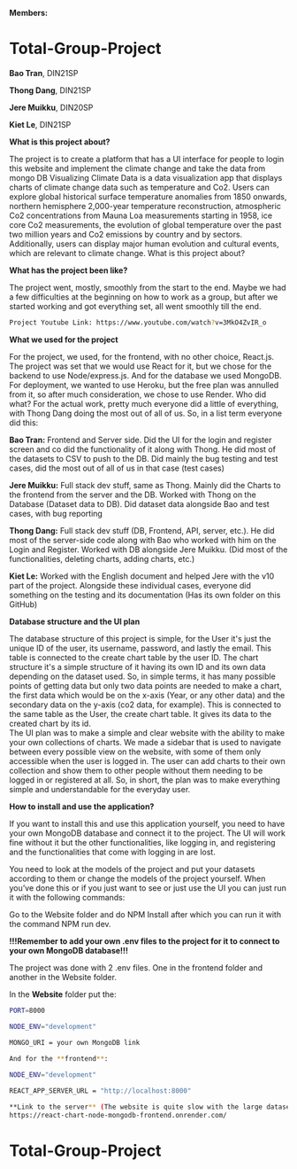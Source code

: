 **Members:**

# Total-Group-Project

**Bao Tran**, DIN21SP 

**Thong Dang**, DIN21SP

**Jere Muikku**, DIN20SP

**Kiet Le**, DIN21SP

**What is this project about?**

The project is to create a platform that has a UI interface for people to login this website and implement the climate change and take the data from mongo DB
Visualizing Climate Data is a data visualization app that displays charts of climate change data such as temperature and Co2. 
Users can explore global historical surface temperature anomalies from 1850 onwards, northern hemisphere 2,000-year temperature reconstruction, atmospheric Co2 concentrations from Mauna Loa measurements starting in 1958, ice core Co2 measurements, the evolution of global temperature over the past two million years and Co2 emissions by country and by sectors. Additionally, users can display major human evolution and cultural events, which are relevant to climate change. What is this project about?

**What has the project been like?**

The project went, mostly, smoothly from the start to the end. 
Maybe we had a few difficulties at the beginning on how to work as a group, but after we started working and got everything set, all went smoothly till the end.

```bash
Project Youtube Link: https://www.youtube.com/watch?v=3MkO4ZvIR_o
```

**What we used for the project**

For the project, we used, for the frontend, with no other choice, React.js. The project was set that we would use React for it, but we chose for the backend to use Node/express.js. And for the database we used MongoDB. For deployment, we wanted to use Heroku, but the free plan was annulled from it, so after much consideration, we chose to use Render. 
Who did what?
For the actual work, pretty much everyone did a little of everything, with Thong Dang doing the most out of all of us. So, in a list term everyone did this: 

**Bao Tran:** Frontend and Server side. Did the UI for the login and register screen and co did the functionality of it along with Thong. He did most of the datasets to CSV to push to the DB. Did mainly the bug testing and test cases, did the most out of all of us in that case (test cases)

**Jere Muikku:** Full stack dev stuff, same as Thong. Mainly did the Charts to the frontend from the server and the DB. Worked with Thong on the Database (Dataset data to DB). Did dataset data alongside Bao and test cases, with bug reporting

**Thong Dang:** Full stack dev stuff (DB, Frontend, API, server, etc.). He did most of the server-side code along with Bao who worked with him on the Login and Register. Worked with DB alongside Jere Muikku. (Did most of the functionalities, deleting charts, adding charts, etc.) 

**Kiet Le:** Worked with the English document and helped Jere with the v10 part of the project.
Alongside these individual cases, everyone did something on the testing and its documentation (Has its own folder on this GitHub)



**Database structure and the UI plan**

The database structure of this project is simple, for the User it's just the unique ID of the user, its username, password, and lastly the email. This table is connected to the create chart table by the user ID. 
The chart structure it's a simple structure of it having its own ID and its own data depending on the dataset used. So, in simple terms, it has many possible points of getting data but only two data points are needed to make a chart, the first data which would be on the x-axis (Year, or any other data) and the secondary data on the y-axis (co2 data, for example). This is connected to the same table as the User, the create chart table. It gives its data to the created chart by its id.  
The UI plan was to make a simple and clear website with the ability to make your own collections of charts. We made a sidebar that is used to navigate between every possible view on the website, with some of them only accessible when the user is logged in. The user can add charts to their own collection and show them to other people without them needing to be logged in or registered at all. So, in short, the plan was to make everything simple and understandable for the everyday user. 


 
**How to install and use the application?**

If you want to install this and use this application yourself, you need to have your own MongoDB database and connect it to the project. The UI will work fine without it but the other functionalities, like logging in, and registering and the functionalities that come with logging in are lost.
 
You need to look at the models of the project and put your datasets according to them or change the models of the project yourself. 
When you’ve done this or if you just want to see or just use the UI you can just run it with the following commands: 

Go to the Website folder and do NPM Install after which you can run it with the command NPM run dev. 

**!!!Remember to add your own .env files to the project for it to connect to your own MongoDB database!!!**

The project was done with 2 .env files. One in the frontend folder and another in the Website folder.

In the **Website** folder put the: 

```bash
PORT=8000 

NODE_ENV="development" 

MONGO_URI = your own MongoDB link 
 
And for the **frontend**: 

NODE_ENV="development" 

REACT_APP_SERVER_URL = "http://localhost:8000" 
```
 
```bash
**Link to the server** (The website is quite slow with the large datasets. The loading of the server might take a while):  
https://react-chart-node-mongodb-frontend.onrender.com/ 
```

# Total-Group-Project
